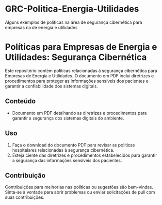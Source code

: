 # GRC-Politica-Energia-Utilidades
Alguns exemplos de politicas na área de segurança cibernética para empresas na de energia e utilidades

# Políticas para  Empresas de Energia e Utilidades: Segurança Cibernética

Este repositório contém políticas relacionadas à segurança cibernética para Empresas de Energia e Utilidades. O documento em PDF inclui diretrizes e procedimentos para proteger as informações sensíveis dos pacientes e garantir a confiabilidade dos sistemas digitais.

## Conteúdo

- Documento em PDF detalhando as diretrizes e procedimentos para garantir a segurança dos sistemas digitais do ambiente.

## Uso

1. Faça o download do documento PDF para revisar as políticas hospitalares relacionadas à segurança cibernética.
2. Esteja ciente das diretrizes e procedimentos estabelecidos para garantir a segurança das informações sensíveis dos pacientes.

## Contribuição

Contribuições para melhorias nas políticas ou sugestões são bem-vindas. Sinta-se à vontade para abrir problemas ou enviar solicitações de pull com suas contribuições.
